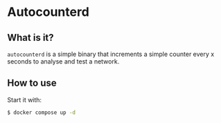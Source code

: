 # Autocounterd

## What is it?

`autocounterd` is a simple binary that increments a simple counter every x seconds to analyse and test a network.

## How to use

Start it with:

``` sh
$ docker compose up -d
```
